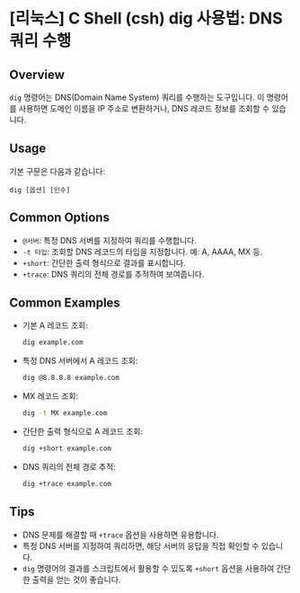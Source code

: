 # [리눅스] C Shell (csh) dig 사용법: DNS 쿼리 수행

## Overview
`dig` 명령어는 DNS(Domain Name System) 쿼리를 수행하는 도구입니다. 이 명령어를 사용하면 도메인 이름을 IP 주소로 변환하거나, DNS 레코드 정보를 조회할 수 있습니다.

## Usage
기본 구문은 다음과 같습니다:

```
dig [옵션] [인수]
```

## Common Options
- `@서버`: 특정 DNS 서버를 지정하여 쿼리를 수행합니다.
- `-t 타입`: 조회할 DNS 레코드의 타입을 지정합니다. 예: A, AAAA, MX 등.
- `+short`: 간단한 출력 형식으로 결과를 표시합니다.
- `+trace`: DNS 쿼리의 전체 경로를 추적하여 보여줍니다.

## Common Examples
- 기본 A 레코드 조회:
  ```bash
  dig example.com
  ```

- 특정 DNS 서버에서 A 레코드 조회:
  ```bash
  dig @8.8.8.8 example.com
  ```

- MX 레코드 조회:
  ```bash
  dig -t MX example.com
  ```

- 간단한 출력 형식으로 A 레코드 조회:
  ```bash
  dig +short example.com
  ```

- DNS 쿼리의 전체 경로 추적:
  ```bash
  dig +trace example.com
  ```

## Tips
- DNS 문제를 해결할 때 `+trace` 옵션을 사용하면 유용합니다.
- 특정 DNS 서버를 지정하여 쿼리하면, 해당 서버의 응답을 직접 확인할 수 있습니다.
- `dig` 명령어의 결과를 스크립트에서 활용할 수 있도록 `+short` 옵션을 사용하여 간단한 출력을 얻는 것이 좋습니다.